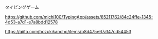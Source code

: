 タイピングゲーム

https://github.com/michi100/TypingApp/assets/85211762/84c24ffe-1345-4d53-a7d1-e7a8bdd12578

https://qiita.com/hozukikancho/items/b8d475e67a147cd54453
